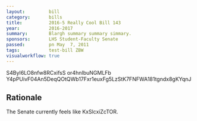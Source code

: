 ```yaml
---
layout:         bill
category:       bills
title:          2016-5 Really Cool Bill 143
year:           2016-2017
summary:        Blargh summary summary simmary.
sponsors:       LHS Student-Faculty Senate
passed:         pn May  7, 2011
tags:           test-bill ZBW
visualworkflow: true
---
```



S4ByI6LO8nfw8RCxifsS or4hnIbuNGMLFb Y4pPUivF04An5DeqQOtQWb17Fxr1euxFg5LzStK7FNFWA181tgndx8gKYqnJ 




Rationale
---------
The Senate currently feels like KxSlcxiZcTOR.
